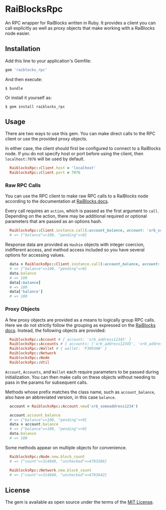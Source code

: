 # RaiBlocksRpc

An RPC wrapper for RaiBlocks written in Ruby.  It provides a client you can call explicitly as well as proxy objects that make working with a RaiBlocks node easier.

## Installation

Add this line to your application's Gemfile:

```ruby
gem 'raiblocks_rpc'
```

And then execute:

    $ bundle

Or install it yourself as:

    $ gem install raiblocks_rpc

## Usage

There are two ways to use this gem.  You can make direct calls to the RPC client or use the provided proxy objects.

In either case, the client should first be configured to connect to a RaiBlocks node.  If you do not specify host or port before using the client, then `localhost:7076` will be used by default.

```ruby
  RaiblocksRpc::Client.host = 'localhost'
  RaiblocksRpc::Client.port = 7076
````

### Raw RPC Calls

You can use the RPC client to make raw RPC calls to a RaiBlocks node according to the documentation at [RaiBlocks docs](https://github.com/clemahieu/raiblocks/wiki/RPC-protocol).

Every call requires an `action`, which is passed as the first argument to `call`.  Depending on the action, there may be additional required or optional parameters that are passed as an options hash.

```ruby
  RaiblocksRpc::Client.instance.call(:account_balance, account: 'xrb_someaddress1234')
  # => {"balance"=>100, "pending"=>0}
````

Response data are provided as `Hashie` objects with integer coercion, indifferent access, and method access included so you have several options for accessing values.

```ruby
  data = RaiblocksRpc::Client.instance.call(:account_balance, account: 'xrb_someaddress1234')
  # => {"balance"=>100, "pending"=>0}
  data.balance
  # => 100
  data[:balance]
  # => 100
  data['balance']
  # => 100
````

### Proxy Objects

A few proxy objects are provided as a means to logically group RPC calls. Here we do not strictly follow the grouping as expressed on the [RaiBlocks docs](https://github.com/clemahieu/raiblocks/wiki/RPC-protocol).  Instead, the following objects are provided:

```ruby
  RaiblocksRpc::Account # { account: 'xrb_address12345' }
  RaiblocksRpc::Accounts # { accounts: ['xrb_address12345', 'xrb_address67890] }
  RaiblocksRpc::Wallet # { wallet: 'F3093AB' }
  RaiblocksRpc::Network
  RaiblocksRpc::Node
  RaiblocksRpc::Util
```

`Account`, `Accounts`, and `Wallet` each require parameters to be passed during initialization.  You can then make calls on these objects without needing to pass in the params for subsequent calls.

Methods whose prefix matches the class name, such as `account_balance`, also have an abbreviated version, in this case `balance`.


```ruby
  account = RaiblocksRpc::Account.new('xrb_someaddress1234')

  account.account_balance
  # => {"balance"=>100, "pending"=>0}
  data = account.balance
  # => {"balance"=>100, "pending"=>0}
  data.balance
  # => 100
```

Some methods appear on multiple objects for convenience.

```ruby
  RaiblocksRpc::Node.new.block_count
  # => {"count"=>314848, "unchecked"=>4793586}

  RaiblocksRpc::Network.new.block_count
  # => {"count"=>314848, "unchecked"=>4793642}
```

## License

The gem is available as open source under the terms of the [MIT License](https://opensource.org/licenses/MIT).
